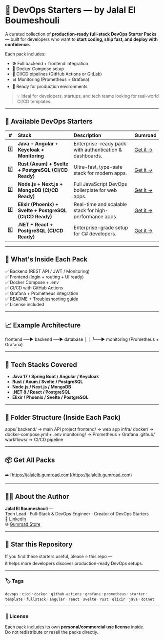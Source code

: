 # 🚀 DevOps Starters — by Jalal El Boumeshouli

A curated collection of **production-ready full-stack DevOps Starter Packs** — built for developers who want to **start coding, ship fast, and deploy with confidence.**

Each pack includes:
- ⚙️ Full backend + frontend integration  
- 🐳 Docker Compose setup  
- 🔄 CI/CD pipelines (GitHub Actions or GitLab)  
- 📊 Monitoring (Prometheus + Grafana)  
- 🧩 Ready for production environments  

> 💡 Ideal for developers, startups, and tech teams looking for real-world CI/CD templates.

---

## 🧠 Available DevOps Starters

| # | Stack | Description | Gumroad |
|:-:|:------|:-------------|:--------|
| 1️⃣ | **Java + Angular + Keycloak + Monitoring** | Enterprise-ready pack with authentication & dashboards. | [Get it →](https://jalalelb.gumroad.com/l/full-devops-java-angular) |
| 2️⃣ | **Rust (Axum) + Svelte + PostgreSQL (CI/CD Ready)** | Ultra-fast, type-safe stack for modern apps. | [Get it →](https://jalalelb.gumroad.com/l/rust-axum-svelte-postgre) |
| 3️⃣ | **Node.js + Next.js + MongoDB (CI/CD Ready)** | Full JavaScript DevOps boilerplate for web apps. | [Get it →](https://jalalelb.gumroad.com/l/node-next-mongo) |
| 4️⃣ | **Elixir (Phoenix) + Svelte + PostgreSQL (CI/CD Ready)** | Real-time and scalable stack for high-performance apps. | [Get it →](https://jalalelb.gumroad.com/l/elixir-phoenix-svelte) |
| 5️⃣ | **.NET + React + PostgreSQL (CI/CD Ready)** | Enterprise-grade setup for C# developers. | [Get it →](https://jalalelb.gumroad.com/l/dotnet-react-postgresql) |

---

## 🧩 What's Inside Each Pack
✅ Backend (REST API / JWT / Monitoring)  
✅ Frontend (login + routing + UI ready)  
✅ Docker Compose + .env  
✅ CI/CD with GitHub Actions  
✅ Grafana + Prometheus integration  
✅ README + Troubleshooting guide  
✅ License included  

---

## 📈 Example Architecture
frontend ──► backend ──► database
│ │
└──► monitoring (Prometheus + Grafana)


---

## 🧰 Tech Stacks Covered
- **Java 17 / Spring Boot / Angular / Keycloak**
- **Rust / Axum / Svelte / PostgreSQL**
- **Node.js / Next.js / MongoDB**
- **.NET 8 / React / PostgreSQL**
- **Elixir / Phoenix / Svelte / PostgreSQL**

---

## 🧱 Folder Structure (Inside Each Pack)

apps/
backend/ → main API project
frontend/ → web app
infra/
docker/ → docker-compose.yml + .env
monitoring/ → Prometheus + Grafana
.github/
workflows/ → CI/CD pipeline


---

## 📦 Get All Packs
➡️ [https://jalalelb.gumroad.com](https://jalalelb.gumroad.com)  

---

## 🧑‍💻 About the Author
**Jalal El Boumeshouli** —  
Tech Lead · Full-Stack & DevOps Engineer · Creator of DevOps Starters  
💼 [LinkedIn](https://www.linkedin.com/in/jalal-elboumeshouli)  
🌐 [Gumroad Store](https://jalalelb.gumroad.com)

---

## 🌟 Star this Repository
If you find these starters useful, please ⭐ this repo —  
it helps more developers discover production-ready DevOps setups.

---

### 🏷️ Tags
`devops` · `cicd` · `docker` · `github-actions` · `grafana` · `prometheus` · `starter` · `template` · `fullstack` · `angular` · `react` · `svelte` · `rust` · `elixir` · `java` · `dotnet`

---

### 📜 License
Each pack includes its own **personal/commercial use license** inside.  
Do not redistribute or resell the packs directly.

